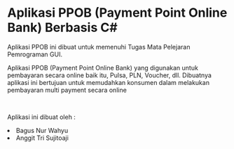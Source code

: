 # Aplikasi PPOB (Payment Point Online Bank) Berbasis C#

<p>Aplikasi PPOB ini dibuat untuk memenuhi Tugas Mata Pelejaran Pemrograman GUI.</p>
<p>Aplikasi PPOB (Payment Point Online Bank) yang digunakan untuk pembayaran secara online baik itu, Pulsa, PLN, Voucher, dll.
Dibuatnya aplikasi ini bertujuan untuk memudahkan konsumen dalam melakukan pembayaran multi payment secara online</p>
</br>
<p>Aplikasi ini dibuat oleh : </p>
<li>Bagus Nur Wahyu</li>
<li>Anggit Tri Sujitoaji</li>
